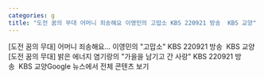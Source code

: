 ```yaml
---
categories: g
title: "도전 꿈의 무대 어머니 죄송해요 이영민의 고맙소 KBS 220921 방송  KBS 교양"
---
```

[도전 꿈의 무대] 어머니 죄송해요... 이영민의 "고맙소" KBS 220921 방송&nbsp;&nbsp;KBS 교양[도전 꿈의 무대] 밝은 에너지 염기랑의 "가을을 남기고 간 사랑" KBS 220921 방송&nbsp;&nbsp;KBS 교양Google 뉴스에서 전체 콘텐츠 보기